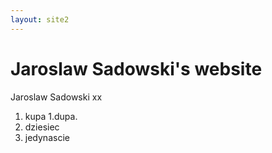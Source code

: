 ```yaml
---
layout: site2
---
```


# Jaroslaw Sadowski's website


Jaroslaw Sadowski
xx

1. kupa
1.dupa.
11. dziesiec
10. jedynascie
